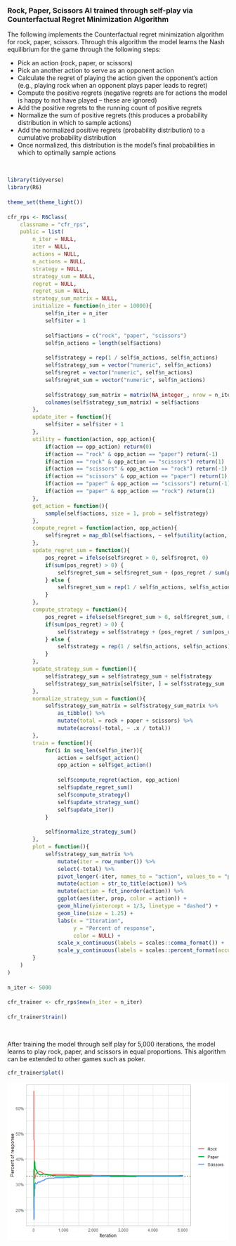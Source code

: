 ### Rock, Paper, Scissors AI trained through self-play via Counterfactual Regret Minimization Algorithm

The following implements the Counterfactual regret minimization
algorithm for rock, paper, scissors. Through this algorithm the model
learns the Nash equilibrium for the game through the following steps:

-   Pick an action (rock, paper, or scissors)
-   Pick an another action to serve as an opponent action
-   Calculate the regret of playing the action given the opponent’s
    action (e.g., playing rock when an opponent plays paper leads to
    regret)
-   Compute the positive regrets (negative regrets are for actions the
    model is happy to not have played – these are ignored)
-   Add the positive regrets to the running count of positive regrets
-   Normalize the sum of positive regrets (this produces a probability
    distribution in which to sample actions)
-   Add the normalized positive regrets (probability distribution) to a
    cumulative probability distribution
-   Once normalized, this distribution is the model’s final
    probabilities in which to optimally sample actions

<br />

``` r
library(tidyverse)
library(R6)

theme_set(theme_light())

cfr_rps <- R6Class(
    classname = "cfr_rps",
    public = list(
        n_iter = NULL,
        iter = NULL,
        actions = NULL,
        n_actions = NULL,
        strategy = NULL,
        strategy_sum = NULL,
        regret = NULL,
        regret_sum = NULL,
        strategy_sum_matrix = NULL,
        initialize = function(n_iter = 10000){
            self$n_iter = n_iter
            self$iter = 1
            
            self$actions = c("rock", "paper", "scissors")
            self$n_actions = length(self$actions)
            
            self$strategy = rep(1 / self$n_actions, self$n_actions)
            self$strategy_sum = vector("numeric", self$n_actions)
            self$regret = vector("numeric", self$n_actions)
            self$regret_sum = vector("numeric", self$n_actions)
            
            self$strategy_sum_matrix = matrix(NA_integer_, nrow = n_iter, ncol = self$n_actions)
            colnames(self$strategy_sum_matrix) = self$actions
        },
        update_iter = function(){
            self$iter = self$iter + 1
        },
        utility = function(action, opp_action){
            if(action == opp_action) return(0)
            if(action == "rock" & opp_action == "paper") return(-1)
            if(action == "rock" & opp_action == "scissors") return(1)
            if(action == "scissors" & opp_action == "rock") return(-1)
            if(action == "scissors" & opp_action == "paper") return(1)
            if(action == "paper" & opp_action == "scissors") return(-1)
            if(action == "paper" & opp_action == "rock") return(1)
        },
        get_action = function(){
            sample(self$actions, size = 1, prob = self$strategy)
        },
        compute_regret = function(action, opp_action){
            self$regret = map_dbl(self$actions, ~ self$utility(action, opp_action) - self$utility(action, .x))
        },
        update_regret_sum = function(){
            pos_regret = ifelse(self$regret > 0, self$regret, 0)
            if(sum(pos_regret) > 0) {
                self$regret_sum = self$regret_sum + (pos_regret / sum(pos_regret))
            } else {
                self$regret_sum = rep(1 / self$n_actions, self$n_actions)
            }
        },
        compute_strategy = function(){
            pos_regret = ifelse(self$regret_sum > 0, self$regret_sum, 0)
            if(sum(pos_regret) > 0) {
                self$strategy = self$strategy + (pos_regret / sum(pos_regret))
            } else {
                self$strategy = rep(1 / self$n_actions, self$n_actions)
            }
        },
        update_strategy_sum = function(){
            self$strategy_sum = self$strategy_sum + self$strategy
            self$strategy_sum_matrix[self$iter, ] = self$strategy_sum
        },
        normalize_strategy_sum = function(){
            self$strategy_sum_matrix = self$strategy_sum_matrix %>% 
                as_tibble() %>%
                mutate(total = rock + paper + scissors) %>%
                mutate(across(-total, ~ .x / total))
        },
        train = function(){
            for(i in seq_len(self$n_iter)){
                action = self$get_action()
                opp_action = self$get_action()

                self$compute_regret(action, opp_action)
                self$update_regret_sum()
                self$compute_strategy()
                self$update_strategy_sum()
                self$update_iter()
            }
            
            self$normalize_strategy_sum()
        },
        plot = function(){
            self$strategy_sum_matrix %>% 
                mutate(iter = row_number()) %>%
                select(-total) %>%
                pivot_longer(-iter, names_to = "action", values_to = "prop") %>%
                mutate(action = str_to_title(action)) %>%
                mutate(action = fct_inorder(action)) %>%
                ggplot(aes(iter, prop, color = action)) +
                geom_hline(yintercept = 1/3, linetype = "dashed") +
                geom_line(size = 1.25) +
                labs(x = "Iteration",
                     y = "Percent of response",
                     color = NULL) +
                scale_x_continuous(labels = scales::comma_format()) +
                scale_y_continuous(labels = scales::percent_format(accuracy = 1))
        }
    )
)

n_iter <- 5000

cfr_trainer <- cfr_rps$new(n_iter = n_iter)

cfr_trainer$train()
```

<br />

After training the model through self play for 5,000 iterations, the
model learns to play rock, paper, and scissors in equal proportions.
This algorithm can be extended to other games such as poker.

``` r
cfr_trainer$plot()
```

![](README_files/figure-markdown_github/unnamed-chunk-2-1.png)

<br /> <br /> <br /> <br /> <br />
